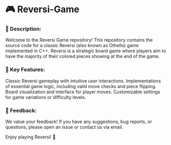# 🎮 Reversi-Game

### 📝 Description:
Welcome to the Reversi Game repository! This repository contains the source code for a classic Reversi (also known as Othello) game implemented in C++. Reversi is a strategic board game where players aim to have the majority of their colored pieces showing at the end of the game.

### 🔑 Key Features:

Classic Reversi gameplay with intuitive user interactions.
Implementations of essential game logic, including valid move checks and piece flipping.
Board visualization and interface for player moves.
Customizable settings for game variations or difficulty levels.

### 📢 Feedback:
We value your feedback! If you have any suggestions, bug reports, or questions, please open an issue or contact us via email.

Enjoy playing Reversi! 🎉


